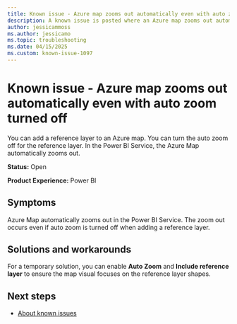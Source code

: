 ```yaml
---
title: Known issue - Azure map zooms out automatically even with auto zoom turned off
description: A known issue is posted where an Azure map zooms out automatically even with auto zoom turned off.
author: jessicammoss
ms.author: jessicamo
ms.topic: troubleshooting  
ms.date: 04/15/2025
ms.custom: known-issue-1097
---
```


# Known issue - Azure map zooms out automatically even with auto zoom turned off

You can add a reference layer to an Azure map. You can turn the auto zoom off for the reference layer. In the Power BI Service, the Azure Map automatically zooms out.

**Status:** Open

**Product Experience:** Power BI

## Symptoms

Azure Map automatically zooms out in the Power BI Service. The zoom out occurs even if auto zoom is turned off when adding a reference layer.

## Solutions and workarounds

For a temporary solution, you can enable **Auto Zoom** and **Include reference layer** to ensure the map visual focuses on the reference layer shapes.

## Next steps

- [About known issues](https://support.fabric.microsoft.com/known-issues)
